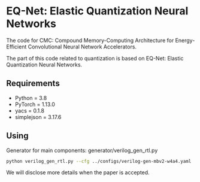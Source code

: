 # EQ-Net: Elastic Quantization Neural Networks

The code for CMC: Compound Memory-Computing Architecture  for Energy-Efficient Convolutional Neural Network Accelerators.

The part of this code related to quantization is based on EQ-Net: Elastic Quantization Neural Networks.

## Requirements

- Python = 3.8
- PyTorch = 1.13.0
- yacs = 0.1.8
- simplejson = 3.17.6

## Using

Generator for main components:
generator/verilog_gen_rtl.py

```sh
python verilog_gen_rtl.py --cfg ../configs/verilog-gen-mbv2-w4a4.yaml
```

We will disclose more details when the paper is accepted.
